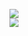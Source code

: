 [![](https://img.shields.io/badge/Made%20With-Github%20Spray-lightgrey.svg?style=for-the-badge&logo=github)](https://github.com/Annihil/github-spray#16703)  
[![](https://i.imgur.com/2DrTn0Z.gif)](https://github.com/Annihil/github-spray)